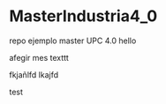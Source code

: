 # MasterIndustria4_0
repo ejemplo master UPC 4.0 hello

afegir mes texttt

fkjañlfd
lkajfd


test


